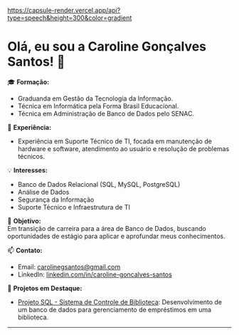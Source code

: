 https://capsule-render.vercel.app/api?type=speech&height=300&color=gradient

# Olá, eu sou a Caroline Gonçalves Santos! 👋

🎓 **Formação:**  
- Graduanda em Gestão da Tecnologia da Informação.
- Técnica em Informática pela Forma Brasil Educacional.
- Técnica em Administração de Banco de Dados pelo SENAC.

💼 **Experiência:**  
- Experiência em Suporte Técnico de TI, focada em manutenção de hardware e software, atendimento ao usuário e resolução de problemas técnicos.

💡 **Interesses:**  
- Banco de Dados Relacional (SQL, MySQL, PostgreSQL)
- Análise de Dados
- Segurança da Informação
- Suporte Técnico e Infraestrutura de TI

🚀 **Objetivo:**  
Em transição de carreira para a área de Banco de Dados, buscando oportunidades de estágio para aplicar e aprofundar meus conhecimentos.

📫 **Contato:**  
- Email: carolinegsantos@gmail.com
- LinkedIn: [linkedin.com/in/caroline-goncalves-santos](https://www.linkedin.com/in/caroline-goncalves-santos)

🌟 **Projetos em Destaque:**
- [Projeto SQL - Sistema de Controle de Biblioteca](https://github.com/carolgsantos85/projeto-sql-biblioteca): Desenvolvimento de um banco de dados para gerenciamento de empréstimos em uma biblioteca.

---

